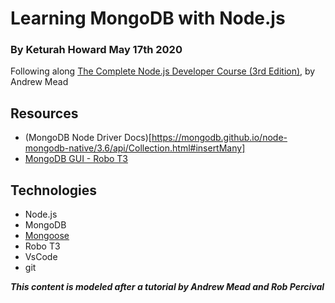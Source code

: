 # Learning MongoDB with Node.js
### By Keturah Howard May 17th 2020

Following along [The Complete Node.js Developer Course (3rd Edition)](https://www.udemy.com/course/the-complete-nodejs-developer-course-2/), by Andrew Mead

## Resources
- (MongoDB Node Driver Docs)[https://mongodb.github.io/node-mongodb-native/3.6/api/Collection.html#insertMany]
- [MongoDB GUI - Robo T3](https://robomongo.org/download)

## Technologies
- Node.js
- MongoDB
- [Mongoose](https://mongoosejs.com/)
- Robo T3
- VsCode
- git

***This content is modeled after a tutorial by Andrew Mead and Rob Percival***